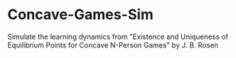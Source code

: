 # Concave-Games-Sim
Simulate the learning dynamics from "Existence and Uniqueness of Equilibrium Points for Concave N-Person Games" by J. B. Rosen
